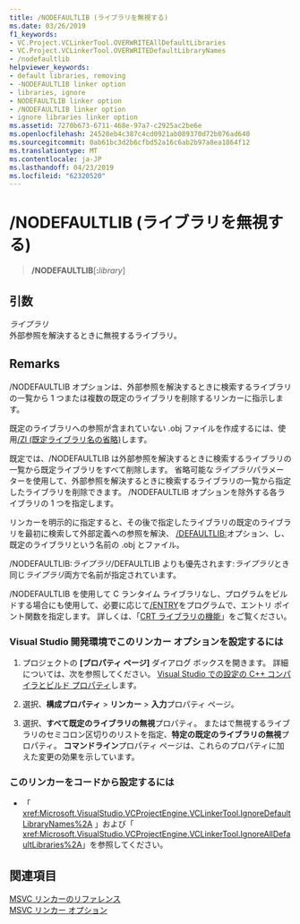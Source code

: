 ```yaml
---
title: /NODEFAULTLIB (ライブラリを無視する)
ms.date: 03/26/2019
f1_keywords:
- VC.Project.VCLinkerTool.OVERWRITEAllDefaultLibraries
- VC.Project.VCLinkerTool.OVERWRITEDefaultLibraryNames
- /nodefaultlib
helpviewer_keywords:
- default libraries, removing
- -NODEFAULTLIB linker option
- libraries, ignore
- NODEFAULTLIB linker option
- /NODEFAULTLIB linker option
- ignore libraries linker option
ms.assetid: 7270b673-6711-468e-97a7-c2925ac2be6e
ms.openlocfilehash: 24528eb4c387c4cd0921ab089370d72b076ad640
ms.sourcegitcommit: 0ab61bc3d2b6cfbd52a16c6ab2b97a8ea1864f12
ms.translationtype: MT
ms.contentlocale: ja-JP
ms.lasthandoff: 04/23/2019
ms.locfileid: "62320520"
---
```

# <a name="nodefaultlib-ignore-libraries"></a>/NODEFAULTLIB (ライブラリを無視する)

> **/NODEFAULTLIB**[__:__*library*]

## <a name="arguments"></a>引数

*ライブラリ*<br/>
外部参照を解決するときに無視するライブラリ。

## <a name="remarks"></a>Remarks

/NODEFAULTLIB オプションは、外部参照を解決するときに検索するライブラリの一覧から 1 つまたは複数の既定のライブラリを削除するリンカーに指示します。

既定のライブラリへの参照が含まれていない .obj ファイルを作成するには、使用[/Zl (既定ライブラリ名の省略)](zl-omit-default-library-name.md)します。

既定では、/NODEFAULTLIB は外部参照を解決するときに検索するライブラリの一覧から既定ライブラリをすべて削除します。 省略可能な*ライブラリ*パラメーターを使用して、外部参照を解決するときに検索するライブラリの一覧から指定したライブラリを削除できます。 /NODEFAULTLIB オプションを除外する各ライブラリの 1 つを指定します。

リンカーを明示的に指定すると、その後で指定したライブラリの既定のライブラリを最初に検索して外部定義への参照を解決、 [/DEFAULTLIB:](defaultlib-specify-default-library.md)オプション、し、既定のライブラリという名前の .obj とファイル。

/NODEFAULTLIB:*ライブラリ*/DEFAULTLIB よりも優先されます:*ライブラリ*とき同じ*ライブラリ*両方で名前が指定されています。

/NODEFAULTLIB を使用して C ランタイム ライブラリなし、プログラムをビルドする場合にも使用して、必要に応じて[/ENTRY](entry-entry-point-symbol.md)をプログラムで、エントリ ポイント関数を指定します。 詳しくは、「[CRT ライブラリの機能](../../c-runtime-library/crt-library-features.md)」をご覧ください。

### <a name="to-set-this-linker-option-in-the-visual-studio-development-environment"></a>Visual Studio 開発環境でこのリンカー オプションを設定するには

1. プロジェクトの **[プロパティ ページ]** ダイアログ ボックスを開きます。 詳細については、次を参照してください。 [Visual Studio での設定の C++ コンパイラとビルド プロパティ](../working-with-project-properties.md)します。

1. 選択、**構成プロパティ** > **リンカー** > **入力**プロパティ ページ。

1. 選択、**すべて既定のライブラリの無視**プロパティ。 またはで無視するライブラリのセミコロン区切りのリストを指定、**特定の既定のライブラリの無視**プロパティ。 **コマンドライン**プロパティ ページは、これらのプロパティに加えた変更の効果を示しています。

### <a name="to-set-this-linker-option-programmatically"></a>このリンカーをコードから設定するには

- 「 <xref:Microsoft.VisualStudio.VCProjectEngine.VCLinkerTool.IgnoreDefaultLibraryNames%2A> 」および「 <xref:Microsoft.VisualStudio.VCProjectEngine.VCLinkerTool.IgnoreAllDefaultLibraries%2A>」を参照してください。

## <a name="see-also"></a>関連項目

[MSVC リンカーのリファレンス](linking.md)<br/>
[MSVC リンカー オプション](linker-options.md)
